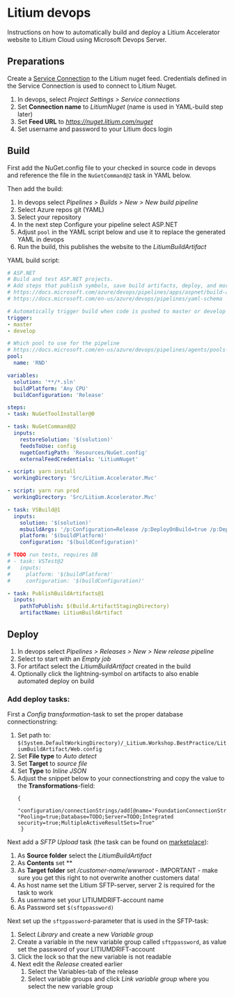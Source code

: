 # Litium devops

Instructions on how to automatically build and deploy a Litium Accelerator website to Litium Cloud using Microsoft Devops Server.

## Preparations

Create a [Service Connection](https://docs.microsoft.com/en-us/azure/devops/pipelines/library/service-endpoints) to the Litium nuget feed. Credentials defined in the Service Connection is used to connect to Litium Nuget.

1. In devops, select *Project Settings > Service connections*
1. Set **Connection name** to *LitiumNuget* (name is used in YAML-build step later)
1. Set **Feed URL** to *https://nuget.litium.com/nuget*
1. Set username and password to  your Litium docs login

## Build

First add the NuGet.config file to your checked in source code in devops and reference the file in the `NuGetCommand@2` task in YAML below.

Then add the build:

1. In devops select *Pipelines > Builds > New > New build pipeline*
1. Select Azure repos git (YAML)
1. Select your repository
1. In the next step Configure your pipeline select ASP.NET
1. Adjust `pool` in the YAML script below and use it to replace the generated YAML in devops
1. Run the build, this publishes the website to the *LitiumBuildArtifact*

YAML build script:
```YAML
# ASP.NET
# Build and test ASP.NET projects.
# Add steps that publish symbols, save build artifacts, deploy, and more:
# https://docs.microsoft.com/azure/devops/pipelines/apps/aspnet/build-aspnet-4
# https://docs.microsoft.com/en-us/azure/devops/pipelines/yaml-schema

# Automatically trigger build when code is pushed to master or develop branches
trigger:
- master
- develop

# Which pool to use for the pipeline
# https://docs.microsoft.com/en-us/azure/devops/pipelines/agents/pools-queues
pool:
  name: 'RND'

variables:
  solution: '**/*.sln'
  buildPlatform: 'Any CPU'
  buildConfiguration: 'Release'

steps:
- task: NuGetToolInstaller@0

- task: NuGetCommand@2
  inputs:
    restoreSolution: '$(solution)'
    feedsToUse: config
    nugetConfigPath: 'Resources/NuGet.config'
    externalFeedCredentials: 'LitiumNuget'

- script: yarn install
  workingDirectory: 'Src/Litium.Accelerator.Mvc'

- script: yarn run prod
  workingDirectory: 'Src/Litium.Accelerator.Mvc'

- task: VSBuild@1
  inputs:
    solution: '$(solution)'
    msbuildArgs: '/p:Configuration=Release /p:DeployOnBuild=true /p:DeployDefaultTarget=WebPublish /p:WebPublishMethod=FileSystem /p:SkipInvalidConfigurations=true /p:DeleteExistingFiles=True /p:publishUrl="$(build.artifactStagingDirectory)"'
    platform: '$(buildPlatform)'
    configuration: '$(buildConfiguration)'

# TODO run tests, requires DB
# - task: VSTest@2
#   inputs:
#     platform: '$(buildPlatform)'
#     configuration: '$(buildConfiguration)'

- task: PublishBuildArtifacts@1
  inputs:
    pathToPublish: $(Build.ArtifactStagingDirectory)
    artifactName: LitiumBuildArtifact
```

## Deploy

1. In devops select *Pipelines > Releases > New > New release pipeline*
1. Select to start with an *Empty job*
1. For artifact select the *LitiumBuildArtifact* created in the build
1. Optionally click the lightning-symbol on artifacts to also enable automated deploy on build

### Add deploy tasks:

First a *Config transformation*-task to set the proper database connectionstring:
    
1. Set path to: `$(System.DefaultWorkingDirectory)/_Litium.Workshop.BestPractice/LitiumBuildArtifact/Web.config`
1. Set **File type** to *Auto detect*
1. Set **Target** to *source file*
1. Set **Type** to *Inline JSON*
1. Adjust the snippet below to your connectionstring and copy the value to the **Transformations**-field:
   ```
   {
       "configuration/connectionStrings/add[@name='FoundationConnectionString']/@connectionString": "Pooling=true;Database=TODO;Server=TODO;Integrated security=true;MultipleActiveResultSets=True"
    }
   ```

Next add a *SFTP Upload* task (the task can be found on [marketplace](https://marketplace.visualstudio.com/items?itemName=jean-marc-ducasse.sftpupload)):

1. As **Source folder** select the *LitiumBuildArtifact*
1. As **Contents** set **
1. As **Target folder** set */customer-name/wwwroot* - IMPORTANT - make sure you get this right to not overwrite another customers data!
1. As host name set the Litium SFTP-server, server 2 is required for the task to work
1. As username set your LITIUMDRIFT-account name
1. As Password set `$(sftppassword)`

Next set up the `sftppassword`-parameter that is used in the SFTP-task:

1. Select *Library* and create a new *Variable group*
1. Create a variable in the new variable group called `sftppassword`, as value set the password of your LITIUMDRIFT-account
1. Click the lock so that the new variable is not readable
1. Next edit the *Release* created earlier
   1. Select the Variables-tab of the release
   1. Select variable groups and click *Link variable group* where you select the new variable group


